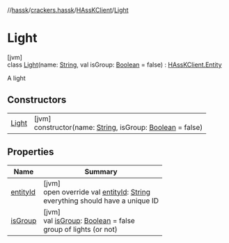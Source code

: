//[hassk](../../../../index.md)/[crackers.hassk](../../index.md)/[HAssKClient](../index.md)/[Light](index.md)

# Light

[jvm]\
class [Light](index.md)(name: [String](https://kotlinlang.org/api/latest/jvm/stdlib/kotlin/-string/index.html), val isGroup: [Boolean](https://kotlinlang.org/api/latest/jvm/stdlib/kotlin/-boolean/index.html) = false) : [HAssKClient.Entity](../-entity/index.md)

A light

## Constructors

| | |
|---|---|
| [Light](-light.md) | [jvm]<br>constructor(name: [String](https://kotlinlang.org/api/latest/jvm/stdlib/kotlin/-string/index.html), isGroup: [Boolean](https://kotlinlang.org/api/latest/jvm/stdlib/kotlin/-boolean/index.html) = false) |

## Properties

| Name | Summary |
|---|---|
| [entityId](entity-id.md) | [jvm]<br>open override val [entityId](entity-id.md): [String](https://kotlinlang.org/api/latest/jvm/stdlib/kotlin/-string/index.html)<br>everything should have a unique ID |
| [isGroup](is-group.md) | [jvm]<br>val [isGroup](is-group.md): [Boolean](https://kotlinlang.org/api/latest/jvm/stdlib/kotlin/-boolean/index.html) = false<br>group of lights (or not) |
